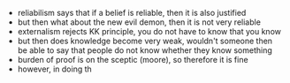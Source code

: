 - reliabilism says that if a belief is reliable, then it is also justified
- but then what about the new evil demon, then it is not very reliable
- externalism rejects KK principle, you do not have to know that you know
- but then does knowledge become very weak, wouldn't someone then be able to say that people do not know whether they know something
- burden of proof is on the sceptic (moore), so therefore it is fine
- however, in doing th